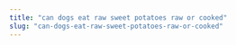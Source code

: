 ```yaml
---
title: "can dogs eat raw sweet potatoes raw or cooked"
slug: "can-dogs-eat-raw-sweet-potatoes-raw-or-cooked"
---
```


